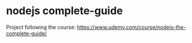 # nodejs complete-guide

Project following the course: https://www.udemy.com/course/nodejs-the-complete-guide/
